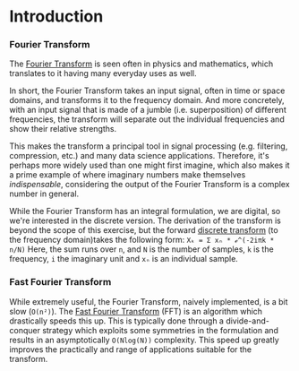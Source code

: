 # Introduction

### Fourier Transform

The [Fourier Transform](https://en.wikipedia.org/wiki/Fourier_transform) is seen often in physics and mathematics, which translates to it having many everyday uses as well. 

In short, the Fourier Transform takes an input signal, often in time or space domains, and transforms it to the frequency domain.
And more concretely, with an input signal that is made of a jumble (i.e. superposition) of different frequencies, the transform will separate out the individual frequencies and show their relative strengths.

This makes the transform a principal tool in signal processing (e.g. filtering, compression, etc.) and many data science applications.
Therefore, it's perhaps more widely used than one might first imagine, which also makes it a prime example of where imaginary numbers make themselves *indispensable*, considering the output of the Fourier Transform is a complex number in general.

While the Fourier Transform has an integral formulation, we are digital, so we're interested in the discrete version.
The derivation of the transform is beyond the scope of this exercise, but the forward [discrete transform](https://en.wikipedia.org/wiki/Discrete_Fourier_transform) (to the frequency domain)takes the following form:
`Xₖ = Σ xₙ * ℯ^(-2iπk * n/N)`
Here, the sum runs over `n`, and `N` is the number of samples, `k` is the frequency, `i` the imaginary unit and `xₙ` is an individual sample.

### Fast Fourier Transform

While extremely useful, the Fourier Transform, naively implemented, is a bit slow (`O(n²)`). 
The [Fast Fourier Transform](https://en.wikipedia.org/wiki/Fast_Fourier_transform) (FFT) is an algorithm which drastically speeds this up.
This is typically done through a divide-and-conquer strategy which exploits some symmetries in the formulation and results in an asymptotically `O(Nlog(N))` complexity.
This speed up greatly improves the practically and range of applications suitable for the transform.
